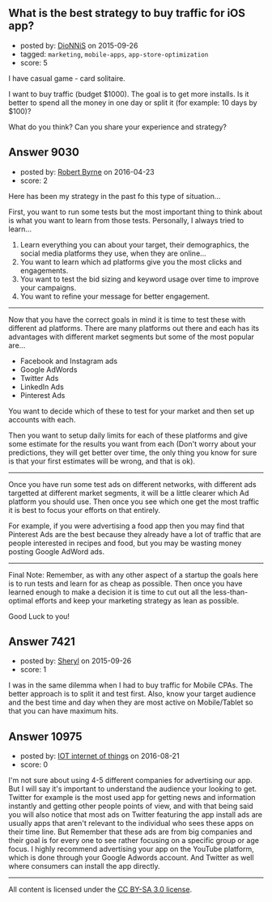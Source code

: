 ## What is the best strategy to buy traffic for iOS app?

- posted by: [DioNNiS](https://stackexchange.com/users/447119/dionnis) on 2015-09-26
- tagged: `marketing`, `mobile-apps`, `app-store-optimization`
- score: 5

I have casual game - card solitaire.

I want to buy traffic (budget $1000). The goal is to get more installs.
Is it better to spend all the money in one day or split it (for example: 10 days by $100)?

What do you think? Can you share your experience and strategy?


## Answer 9030

- posted by: [Robert Byrne](https://stackexchange.com/users/5232876/robert-byrne) on 2016-04-23
- score: 2

Here has been my strategy in the past fo this type of situation...

First, you want to run some tests but the most important thing to think about is what you want to learn from those tests. Personally, I always tried to learn...

 1. Learn everything you can about your target, their demographics, the social media platforms they use, when they are online...
 2. You want to learn which ad platforms give you the most clicks and engagements.
 3. You want to test the bid sizing and keyword usage over time to improve your campaigns.
 4. You want to refine your message for better engagement.

--------------------

Now that you have the correct goals in  mind it is time to test these with different ad platforms. There are many platforms out there and each has its advantages with different market segments but some of the most popular are...

 - Facebook and Instagram ads
 - Google AdWords
 - Twitter Ads
 - LinkedIn Ads
 - Pinterest Ads

You want to decide which of these to test for your market and then set up accounts with each.

Then you want to setup daily limits for each of these platforms and give some estimate for the results you want from each (Don't worry about your predictions, they will get better over time, the only thing you know for sure is that your first estimates will be wrong, and that is ok).

------------------

Once you have run some test ads on different networks, with different ads targetted at different market segments, it will be a little clearer which Ad platform you should use. Then once you see which one get the most traffic it is best to focus your efforts on that entirely.

For example, if you were advertising a food app then you may find that Pinterest Ads are the best because they already have a lot of traffic that are people interested in recipes and food, but you may be wasting money posting Google AdWord ads.

---------------

Final Note: Remember, as with any other aspect of a startup the goals here is to run tests and learn for as cheap as possible. Then once you have learned enough to make a decision it is time to cut out all the less-than-optimal efforts and keep your marketing strategy as lean as possible.

Good Luck to you!


## Answer 7421

- posted by: [Sheryl](https://stackexchange.com/users/7012672/sheryl) on 2015-09-26
- score: 1

I was in the same dilemma when I had to buy traffic for Mobile CPAs. The better approach is to split it and test first. Also, know your target audience and the best time and day when they are most active on Mobile/Tablet so that you can have maximum hits. 


## Answer 10975

- posted by: [IOT internet of things](https://stackexchange.com/users/9050638/iot-internet-of-things) on 2016-08-21
- score: 0

I'm not sure about using 4-5 different companies for advertising our app. But I will say it's important to understand the audience your looking to get. Twitter for example is the most used app for getting news and information instantly and getting other people points of view, and with that being said you will also notice that most ads on Twitter featuring the app install ads are usually apps that aren't relevant to the individual who sees these apps on their time line. But Remember that these ads are from big companies and their goal is for every one to see rather focusing on a specific group or age focus. I highly recommend advertising your app on the YouTube platform, which is done through your Google Adwords account. And Twitter as well where consumers can install the app directly. 



---

All content is licensed under the [CC BY-SA 3.0 license](https://creativecommons.org/licenses/by-sa/3.0/).
